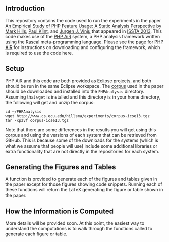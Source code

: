 Introduction
------------

This repository contains the code used to run the experiments in the paper
[An Empirical Study of PHP Feature Usage: A Static Analysis Perspective][ISSTA-paper]
by [Mark Hills][mh], [Paul Klint][pk], and [Jurgen J. Vinju][jv] that
appeared in [ISSTA 2013][ISSTA-2013]. This code makes use of the
[PHP AiR][PAiR] system, a PHP analysis framework written using the
[Rascal][Rascal] meta-programming language. Please see the page for
[PHP AiR][PAiR] for instructions on downloading and configuring the framework,
which is required to use the code here.

[mh]: http://www.cs.ecu.edu/hillsma
[pk]: http://homepages.cwi.nl/~paulk/
[jv]: http://homepages.cwi.nl/~jurgenv/
[ISSTA-paper]: http://www.cs.ecu.edu/hillsma/publications/php-feature-usage.pdf
[ISSTA-2013]: http://issta2013.inf.usi.ch/
[PAiR]: https://github.com/cwi-swat/php-analysis
[Rascal]: http://www.rascal-mpl.org/

Setup
-----

PHP AiR and this code are both provided as Eclipse projects, and both should
be run in the same Eclipse workspace. The [corpus][issta-corpus] used in the
paper should be downloaded and installed into the `PHPAnalysis` directory.
Assuming that `wget` is installed and this directory is in your home directory,
the following will get and unzip the corpus:
    
    cd ~/PHPAnalysis
    wget http://www.cs.ecu.edu/hillsma/experiments/corpus-icse13.tgz
    tar -xpzvf corpus-icse13.tgz

Note that there are some differences in the results you will get using this
corpus and using the versions of each system that can be retrieved from
GitHub. This is because some of the downloads for the systems (which is what
we assume that people will use) include some additional libraries or extra
functionality that are not directly in the repositories for each system.

[issta-corpus]: http://www.cs.ecu.edu/hillsma/experiments/corpus-icse13.tgz

Generating the Figures and Tables
---------------------------------

A function is provided to generate each of the figures and tables given in the
paper except for those figures showing code snippets. Running each of these
functions will return the LaTeX generating the figure or table shown in the
paper.

How the Information is Computed
-------------------------------

More details will be provided soon. At this point, the easiest way to understand
the computations is to walk through the functions called to generate each figure
or table.
